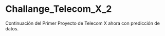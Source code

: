 # Challange_Telecom_X_2
Continuación del Primer Proyecto de Telecom X ahora con predicción de datos. 

